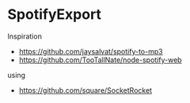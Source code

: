 SpotifyExport
=============

Inspiration
* https://github.com/jaysalvat/spotify-to-mp3
* https://github.com/TooTallNate/node-spotify-web

using 
* https://github.com/square/SocketRocket
